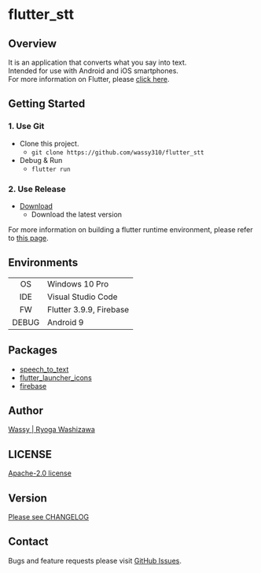 # flutter_stt
## Overview
It is an application that converts what you say into text.  
Intended for use with Android and iOS smartphones.  
For more information on Flutter, please [click here](https://github.com/flutter/flutter).

## Getting Started
### 1. Use Git
- Clone this project.
  - `git clone https://github.com/wassy310/flutter_stt`
- Debug & Run
  - `flutter run`

### 2. Use Release
- [Download](https://github.com/wassy310/flutter_stt/releases)
  - Download the latest version

For more information on building a flutter runtime environment, please refer to [this page](https://docs.flutter.dev/get-started/install).

## Environments
|        |                                        |
|  :-:   | -------------------------------------- |
| OS     | Windows 10 Pro                         |
| IDE    | Visual Studio Code                     |
| FW     | Flutter 3.9.9, Firebase                |
| DEBUG  | Android 9                              |

## Packages
- [speech_to_text](https://pub.dev/packages/speech_to_text)
- [flutter_launcher_icons](https://pub.dev/packages/flutter_launcher_icons)
- [firebase](https://firebase.google.com/)

## Author
[Wassy | Ryoga Washizawa](https://github.com/wassy310)

## LICENSE
[Apache-2.0 license](https://github.com/apache/.github/blob/main/LICENSE)

## Version
[Please see CHANGELOG](https://github.com/wassy310/flutter_stt/blob/master/CHANGELOG.md)

## Contact
Bugs and feature requests please visit [GitHub Issues](https://github.com/wassy310/flutter_stt/issues).